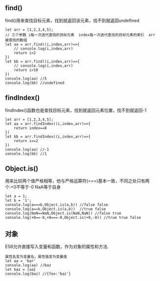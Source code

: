 ## find() ##

find()用来查找目标元素，找到就返回该元素，找不到就返回undefined
    
	let arr = [1,2,3,4,5];
	// 三个参数 i每一次迭代查找的目标元素  index每一次迭代查找的目标元素的索引  arr 被查找的数组
	let aa = arr.find((i,index,arr)=>{
		// console.log(i,index,arr)
		return i>2
	})
	let bb = arr.find((i,index,arr)=>{
		// console.log(i,index,arr)
		return i>10
	})
	console.log(aa) //5
	console.log(bb) //undefined

## findIndex() ##

findIndex()函数也是查找目标元素，找到就返回元素位置，找不到就返回-1
    			
	let arr = [1,2,3,4,5];
	let aa = arr.findIndex((i,index,arr)=>{
		return index==8
	})
	let bb = arr.findIndex((i,index,arr)=>{
		return i==2
	})
	console.log(aa) //-1
	console.log(bb) //1

## Object.is() ##

用来比较两个值严格相等，他与严格运算符(===)基本一致，不同之处只有两个:+0不等于-0 NaA等于自身
    
	let a = 1;
	let b = '1';
	console.log(a===b,Object.is(a,b)) //false false
	console.log(a==b,Object.is(a,b))  //true false
	console.log(NaN==NaN,Object.is(NaN,NaN)) //false true
	console.log(+0==-0,+0===-0,Object.is(+0,-0)) //true true false

## 对象 ##

ES6允许直接写入变量和函数，作为对象的属性和方法.

	属性名变为变量名，属性值变为变量值
	let aa = 'bar'
	console.log(aa) //baz
	let baz = {aa}
	console.log(baz) //{foo:'baz'}